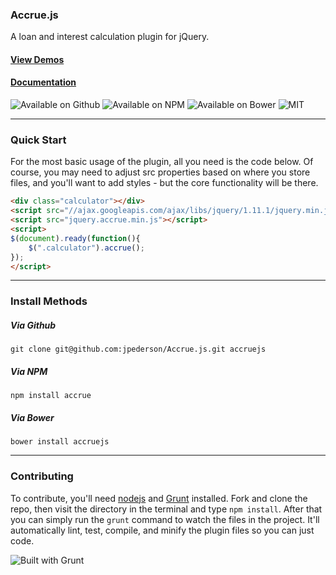 ### Accrue.js

A loan and interest calculation plugin for jQuery.

#### [View Demos](http://accruejs.com)
#### [Documentation](https://github.com/jpederson/Accrue.js/wiki)

![Available on Github](https://img.shields.io/github/release/jpederson/Accrue.js.svg) ![Available on NPM](https://img.shields.io/npm/v/accrue.svg) ![Available on Bower](https://img.shields.io/bower/v/accruejs.svg) ![MIT](https://img.shields.io/github/license/jpederson/Accrue.js.svg)

*****

### Quick Start

For the most basic usage of the plugin, all you need is the code below. Of course, you may need to adjust src properties based on where you store files, and you'll want to add styles - but the core functionality will be there.

```html
<div class="calculator"></div>
<script src="//ajax.googleapis.com/ajax/libs/jquery/1.11.1/jquery.min.js"></script>
<script src="jquery.accrue.min.js"></script>
<script>
$(document).ready(function(){
	$(".calculator").accrue();
});
</script>
```

*****

### Install Methods

##### Via Github

```
git clone git@github.com:jpederson/Accrue.js.git accruejs
```

##### Via NPM

```
npm install accrue
```

##### Via Bower

```
bower install accruejs
```

*****

### Contributing

To contribute, you'll need [nodejs](http://nodejs.org/) and [Grunt](http://gruntjs.com/) installed. Fork and clone the repo, then visit the directory in the terminal and type `npm install`. After that you can simply run the `grunt` command to watch the files in the project. It'll automatically lint, test, compile, and minify the plugin files so you can just code.

![Built with Grunt](https://img.shields.io/badge/built%20with-grunt-orange.svg)

